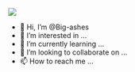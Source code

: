 ![](https://github-readme-stats.vercel.app/api?username=Big-ashes&theme=dark)
- 👋 Hi, I’m @Big-ashes
- 👀 I’m interested in ...
- 🌱 I’m currently learning ...
- 💞️ I’m looking to collaborate on ...
- 📫 How to reach me ...

<!---
Big-ashes/Big-ashes is a ✨ special ✨ repository because its `README.md` (this file) appears on your GitHub profile.
You can click the Preview link to take a look at your changes.
--->

